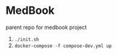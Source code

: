 # MedBook

parent repo for medbook project

1. `./init.sh`
2. `docker-compose -f compose-dev.yml up`
